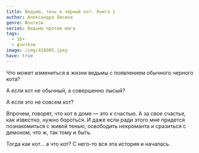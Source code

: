 ```yaml
---
title: Ведьма, тень и чёрный кот. Книга 1
author: Александра Лисина
genre: Фэнтези
series: Ведьма против мага
tags:
  - 16+
  - фэнтези
image: /img/418005.jpeg
have: true
---
```

Что может измениться в жизни ведьмы с появлением обычного черного кота?

А если кот не обычный, а совершенно лысый?

А если это не совсем кот?

Впрочем, говорят, что кот в доме — это к счастью. А за свое счастье, как известно, нужно бороться. И даже если ради этого мне придется познакомиться с живой тенью, освободить некроманта и сразиться с демоном, что ж, так тому и быть.

Тогда как кот… а что кот? С него-то вся эта история и началась.